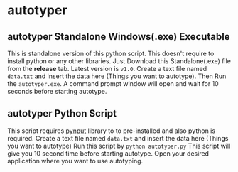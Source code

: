 # autotyper

## **autotyper** Standalone Windows(.exe) Executable
This is standalone version of this python script. This doesn't require to install python or any other libraries. Just Download this Standalone(.exe) file from the **release** tab. Latest version is `v1.0`.
Create a text file named `data.txt` and insert the data here (Things you want to autotype). Then Run the `autotyper.exe`. A command prompt window will open and wait for 10 seconds before starting autotype.

## **autotyper** Python Script
This script requires [pynput](https://pypi.org/project/pynput/) library to to pre-installed and also python is required. 
Create a text file named `data.txt` and insert the data here (Things you want to autotype)
Run this script by `python autotyper.py`
This script will give you 10 second time before starting autotype. Open your desired application where you want to use autotyping.
